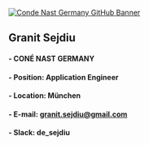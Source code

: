 [![Conde Nast Germany GitHub Banner](https://m.media-amazon.com/images/S/abs-image-upload-na/9/AmazonStores/A1PA6795UKMFR9/cc0cacdd43767db5ac8b819d20a46c2d.w1494.h748._CR0%2C150%2C1494%2C468_SX1500_.png)](https://github.com/gsejdiu)

## Granit Sejdiu
#### - CONÉ NAST GERMANY
#### - Position: Application Engineer
#### - Location: München
#### - E-mail: granit.sejdiu@gmail.com
#### - Slack: de_sejdiu
